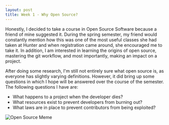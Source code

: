 ```yaml
---
layout: post
title: Week 1 - Why Open Source?
---
```



Honestly, I decided to take a course in Open Source Software because a friend of mine suggested it. During the spring semester, my friend would constantly mention how this was one of the most useful classes she had taken at Hunter and when registration came around, she encouraged me to take it. In addition, I am interested in learning the origins of open source, mastering the git workflow, and most importantly, making an impact on a project.


After doing some research, I'm still not entirely sure what open source is, as everyone has slightly varying definitions. However, it did bring up some questions in which I hope will be answered over the course of the semester. The following questions I have are:

- What happens to a project when the developer dies?
- What resources exist to prevent developers from burning out?
- What laws are in place to prevent contributors from being exploited?

![Open Source Meme](https://pics.me.me/criminals-cant-use-secret-exploits-in-your-code-openi-if-21417341.png)
